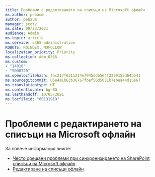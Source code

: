 ```yaml
---
title: Проблеми с редактирането на списъци на Microsoft офлайн
ms.author: pebaum
author: pebaum
manager: scotv
ms.date: 09/23/2021
audience: Admin
ms.topic: article
ms.service: o365-administration
ROBOTS: NOINDEX, NOFOLLOW
localization_priority: Priority
ms.collection: Adm_O365
ms.custom:
- "14010"
- "9008720"
ms.openlocfilehash: fec217f6311214e7945ddb564f2239155d64b641
ms.sourcegitcommit: 06e4a1b63b36767fbef56d5031b7ebea44d15e67
ms.translationtype: HT
ms.contentlocale: bg-BG
ms.lasthandoff: 10/05/2021
ms.locfileid: "60131919"
---
```

# <a name="issues-with-editing-microsoft-lists-offline"></a>Проблеми с редактирането на списъци на Microsoft офлайн

За повече информация вижте:

- [Често срещани проблеми при синхронизирането на SharePoint списъци на Microsoft офлайн](https://docs.microsoft.com/sharepoint/troubleshoot/lists-and-libraries/common-sync-issues)
- [Редактиране на списъци офлайн](https://support.microsoft.com/office/edit-lists-offline-41403c3e-1795-4e07-b56b-ae591cbde2f9)
